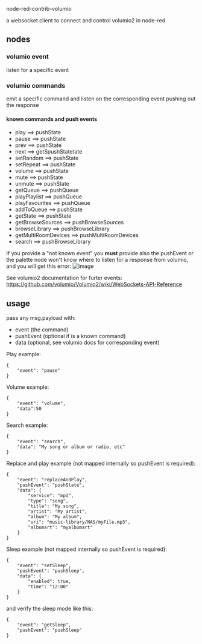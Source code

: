 node-red-contrib-volumio

a websocket client to connect and control volumio2 in node-red

## nodes

### volumio event
listen for a specific event

### volumio commands
emit a specific command and listen on the corresponding event pushing out the response
#### known commands and push events
* play ==> pushState
* pause ==> pushState  
* prev ==> pushState
* next ==> getSpushStatetate
* setRandom ==> pushState
* setRepeat ==> pushState
* volume ==> pushState
* mute ==> pushState
* unmute ==> pushState
* getQueue ==> pushQueue
* playPlaylist ==> pushQueue
* playFavourites ==> pushQueue
* addToQueue ==> pushState
* getState ==> pushState
* getBrowseSources ==> pushBrowseSources
* browseLibrary ==> pushBrowseLibrary
* getMultiRoomDevices ==> pushMultiRoomDevices
* search ==> pushBrowseLibrary

If you provide a "not known event" you **must** provide also the pushEvent or the palette node won't know where to listen for a response from volumio, and you will get this error:
![image](https://user-images.githubusercontent.com/367042/65822240-bb51df00-e240-11e9-9ca0-ba814083eda6.png)

See volumio2 documentation for furter events:
https://github.com/volumio/Volumio2/wiki/WebSockets-API-Reference

## usage
pass any msg.payload with:
* event (the command)
* pushEvent (optional if is a known command)
* data (optional, see volumio docs for corresponding event)

Play example:

```
{
    "event": "pause"
}
```

Volume example:

```
{
    "event": "volume",
    "data":50
}
```

Search example:

```
{
    "event": "search",
    "data": "My song or album or radio, etc"
}
```

Replace and play example (not mapped internally so pushEvent is required):

```
{
    "event": "replaceAndPlay",
    "pushEvent": "pushState",
    "data": {
        "service": "mpd",
        "type": "song",
        "title": "My song",
        "artist": "My artist",
        "album": "My album",
        "uri": "music-library/NAS/myFile.mp3",
        "albumart": "myalbumart"
    }
}
```

Sleep example (not mapped internally so pushEvent is required):
```
{
    "event": "setSleep",
    "pushEvent": "pushSleep",
    "data": {
        "enabled": true,
        "time": "12:00"
    }
}
```
and verify the sleep mode like this:
```
{
    "event": "getSleep",
    "pushEvent": "pushSleep"
}
```

